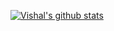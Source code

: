 [![Vishal's github stats](https://github-readme-stats.vercel.app/api?username=vishalnarkhede)](https://github.com/vishalnarkhede/github-readme-stats)
